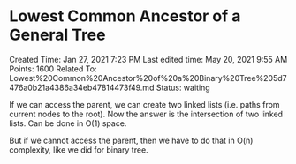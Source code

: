 # Lowest Common Ancestor of a General Tree

Created Time: Jan 27, 2021 7:23 PM
Last edited time: May 20, 2021 9:55 AM
Points: 1600
Related To: Lowest%20Common%20Ancestor%20of%20a%20Binary%20Tree%205d7476a0b21a4386a34eb47814473f49.md
Status: waiting

If we can access the parent, we can create two linked lists (i.e. paths from current nodes to the root). Now the answer is the intersection of two linked lists. Can be done in O(1) space. 

But if we cannot access the parent, then we have to do that in O(n) complexity, like we did for binary tree.